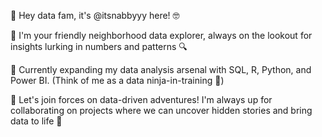 👋 Hey data fam, it's @itsnabbyyy here! 🤓

👀 I'm your friendly neighborhood data explorer, always on the lookout for insights lurking in numbers and patterns 🔍

🌱 Currently expanding my data analysis arsenal with SQL, R, Python, and Power BI. (Think of me as a data ninja-in-training 🥷)

💞️ Let's join forces on data-driven adventures! I'm always up for collaborating on projects where we can uncover hidden stories and bring data to life 🧭


<!---
itsnabbyyy/itsnabbyyy is a ✨ special ✨ repository because its `README.md` (this file) appears on your GitHub profile.
You can click the Preview link to take a look at your changes.
--->

